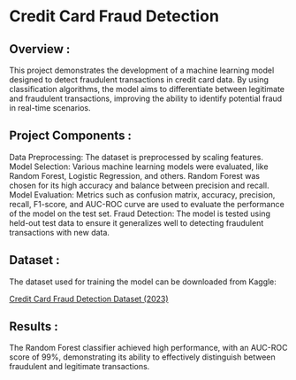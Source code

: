 # Credit Card Fraud Detection
<h2>
      Overview :
</h2>
This project demonstrates the development of a machine learning model designed to detect fraudulent transactions in credit card data. By using classification algorithms, the model aims to differentiate between legitimate and fraudulent transactions, improving the ability to identify potential fraud in real-time scenarios.

<h2>
      Project Components :
</h2>
Data Preprocessing: The dataset is preprocessed by scaling features.
Model Selection: Various machine learning models were evaluated, like Random Forest, Logistic Regression, and others. Random Forest was chosen for its high accuracy and balance between precision and recall.
Model Evaluation: Metrics such as confusion matrix, accuracy, precision, recall, F1-score, and AUC-ROC curve are used to evaluate the performance of the model on the test set.
Fraud Detection: The model is tested using held-out test data to ensure it generalizes well to detecting fraudulent transactions with new data.

<h2>
      Dataset :
</h2>
The dataset used for training the model can be downloaded from Kaggle:

[Credit Card Fraud Detection Dataset (2023)](https://www.kaggle.com/datasets/nelgiriyewithana/credit-card-fraud-detection-dataset-2023/data)

<h2>
      Results :
</h2>
The Random Forest classifier achieved high performance, with an AUC-ROC score of 99%, demonstrating its ability to effectively distinguish between fraudulent and legitimate transactions.
